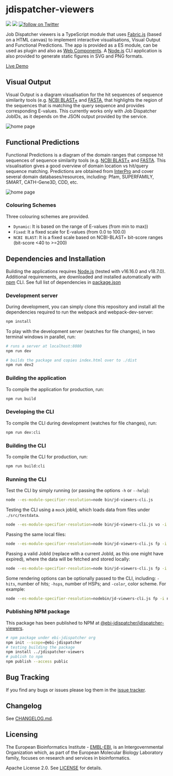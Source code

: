 # jdispatcher-viewers
<p>
    <a href="https://www.npmjs.com/package/@ebi-jdispatcher/jdispatcher-viewers" alt="NPM">
        <img src="https://img.shields.io/badge/npm-%40ebi--jdispatcher%2Fjdispatcher--viewers-blue" /></a>
    <a href="https://nodejs.org/en/download/releases/" alt="Node">
            <img src="https://img.shields.io/badge/node-18.7-green" /></a>
    <a href="https://twitter.com/intent/follow?screen_name=ebi_jdispatcher">
        <img src="https://img.shields.io/twitter/follow/ebi_jdispatcher?style=social&logo=twitter"
            alt="follow on Twitter"></a>  
</p>

Job Dispatcher viewers is a TypeScript module that uses [Fabric.js](http://fabricjs.com/)
(based on a HTML canvas) to implement interactive visualisations,
Visual Output and Functional Predictions. The app is provided as a ES module, can be used as plugin and 
also as [Web Components](https://www.webcomponents.org/). A [Node.js](https://nodejs.org/) CLI application
is also provided to generate static figures in SVG and PNG formats.

[Live Demo](https://ebi-jdispatcher.github.io/jdispatcher-viewers)

## Visual Output

Visual Output is a diagram visualisation for the hit sequences of sequence similarity tools (e.g. 
[NCBI BLAST+](https://www.ebi.ac.uk/Tools/sss/ncbiblast/) and 
[FASTA](https://www.ebi.ac.uk/Tools/sss/ncbiblast/), that highlights the region of the sequences that
is matching the query sequence and provides corresponding E-values. 
This currently works only with Job Dispatcher JobIDs, as it depends on the JSON output provided by the service. 

![home page](https://raw.githubusercontent.com/ebi-jdispatcher/jdispatcher-viewers/master/assets/VO.gif)

## Functional Predictions

Functional Predictions is a diagram of the domain ranges that compose hit sequences of sequence 
similarity tools (e.g.
[NCBI BLAST+](https://www.ebi.ac.uk/Tools/sss/ncbiblast/) and
[FASTA](https://www.ebi.ac.uk/Tools/sss/ncbiblast/). This visualisation gives a good overview of domain
location vs hit/query sequence matching. Predictions are obtained from 
[InterPro](https://www.ebi.ac.uk/interpro/) and cover several domain databases/resources, including:
Pfam, SUPERFAMILY, SMART, CATH-Gene3D, CDD, etc.

![home page](https://raw.githubusercontent.com/ebi-jdispatcher/jdispatcher-viewers/master/assets/FP.gif)

### Colouring Schemes
Three colouring schemes are provided. 
- `Dynamic`: It is based on the range of E-values (from min to max))
- `Fixed`: It a fixed scale for E-values (from 0.0 to 100.0)
- `NCBI BLAST`: It is a fixed scale based on NCBI-BLAST+ bit-score ranges (bit-score <40 to >=200)

## Dependencies and Installation

Building the applications requires [Node.js](https://nodejs.org/) (tested with v16.16.0 and v18.7.0). 
Additional requirements, are
downloaded and installed automatically with [npm](https://www.npmjs.com/) CLI. 
See full list of dependencies in [package.json](package.json)

### Development server

During development, you can simply clone this repository and install all the dependencies
required to run the webpack and webpack-dev-server:

```bash
npm install
```

To play with the development server (watches for file changes), in two terminal windows in parallel, run:

```bash
# runs a server at localhost:8080
npm run dev
```

```bash
# builds the package and copies index.html over to ./dist
npm run dev2
```

### Building the application

To compile the application for production, run:

```bash
npm run build
```

### Developing the CLI

To compile the CLI during development (watches for file changes), run:

```bash
npm run dev:cli
```

### Building the CLI

To compile the CLI for production, run:

```bash
npm run build:cli
```

### Running the CLI

Test the CLI by simply running (or passing the options `-h` or `--help`):

```bash
node --es-module-specifier-resolution=node bin/jd-viewers-cli.js
```

Testing the CLI using a `mock` jobId, which loads data from files under `./src/testdata`.

```bash
node --es-module-specifier-resolution=node bin/jd-viewers-cli.js vo -i mock_jobid-I20200317-103136-0485-5599422-np2 -o test.png -of png -v
```

Passing the same local files:

```bash
node --es-module-specifier-resolution=node bin/jd-viewers-cli.js fp -i ./src/testdata/ncbiblast.json -ix ./src/testdata/iprmc.xml -o test.svg -of svg -v
```

Passing a valid JobId (replace with a current JobId, as this one might have expired), where the
data will be fetched and stored locally:

```bash
node --es-module-specifier-resolution=node bin/jd-viewers-cli.js fp -i ncbiblast-R20200602-114955-0302-11398737-np2 -o test.svg -of svg -v
```

Some rendering options can be optionally passed to the CLI, including: `-hits`, number of hits;
`-hsps`, number of HSPs; and `-color`, color scheme. For example:

```bash
node --es-module-specifier-resolution=nodebin/jd-viewers-cli.js fp -i ncbiblast-R20200602-114955-0302-11398737-np2 -o test.svg -of svg -color 'ncbiblast' -hits 50 -v
```

### Publishing NPM package

This package has been published to NPM at 
[@ebi-jdispatcher/jdispatcher-viewers](https://www.npmjs.com/settings/ebi-jdispatcher/jdispatcher-viewers).

```bash
# npm package under ebi-jdispatcher org
npm init --scope=@ebi-jdispatcher
# testing building the package
npm install ../jdispatcher-viewers
# publish to npm
npm publish --access public
```

## Bug Tracking

If you find any bugs or issues please log them in the
[issue tracker](https://github.com/ebi-jdispatcher/jdispatcher-viewers/issues).

## Changelog

See [CHANGELOG.md](CHANGELOG.md).

## Licensing

The European Bioinformatics Institute - [EMBL-EBI](https://www.ebi.ac.uk/), is an Intergovernmental Organization which, as part of the European Molecular Biology Laboratory family, focuses on research and services in bioinformatics.

Apache License 2.0. See [LICENSE](LICENSE) for details.
